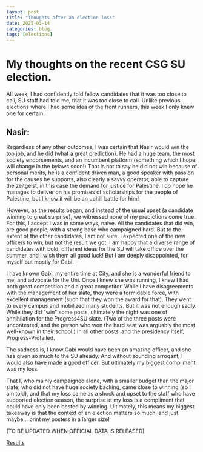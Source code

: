 ```yaml
---
layout: post
title: "Thoughts after an election loss"
date: 2025-03-14
categories: blog
tags: [elections]
---
```


# My thoughts on the recent CSG SU election.

All week, I had confidently told fellow candidates that it was too close to call, SU staff had told me, that it was too close to call. Unlike previous elections where I had some idea of the front runners, this week I only knew one for certain.

## Nasir:
Regardless of any other outcomes, I was certain that Nasir would win the top job, and he did (what a great prediction). He had a huge team, the most society endorsements, and an incumbent platform (something which I hope will change in the bylaws soon!) That is not to say he did not win because of personal merits, he is a confident driven man, a good speaker with passion for the causes he supports, also clearly a savvy operator, able to capture the zeitgeist, in this case the demand for justice for Palestine. I do hope he manages to deliver on his promises of scholarships for the people of Palestine, but I know it will be an uphill battle for him!


However, as the results began, and instead of the usual upset (a candidate winning to great surprise), we witnessed none of my predictions come true. For this, I accept I was in some ways, naive. All the candidates that did win, are good people, with a strong base who campaigned hard. But to the extent of the other candidates, I am not sure. I expected one of the new officers to win, but not the result we got. I am happy that a diverse range of candidates with bold, different ideas for the SU will take office over the summer, and I wish them all good luck! But I am deeply disappointed, for myself but mostly for Gabi.



I have known Gabi, my entire time at City, and she is a wonderful friend to me, and advocate for the Uni. Once I knew she was running, I knew I had both great competition and a great competitor. While I have disagreements with the management of her slate, they were a formidable force, with excellent management (such that they won the award for that). They went to every campus and mobilized many students. But it was not enough sadly. While they did "win" some posts, ultimately the night was one of annihilation for the Progress4SU slate. (Two of the three posts were uncontested, and the person who won the hard seat was arguably the most well-known in their school.) In all other posts, and the presidency itself, Progress-Profailed.



The sadness is, I know Gabi would have been an amazing officer, and she has given so much to the SU already. And without sounding arrogant, I would also have made a good officer. But ultimately my biggest compliment was my loss.



That I, who mainly campaigned alone, with a smaller budget than the major slate, who did not have huge society backing, came close to winning (so I am told), and that my loss came as a shock and upset to the staff who have supported election season, the surprise at my loss is a compliment that could have only been bested by winning. Ultimately, this means my biggest takeaway is that the context of an election matters so much, and just maybe... print my posters in a larger size!



(TO BE UPDATED WHEN OFFICIAL DATA IS RELEASED)



[Results](https://www.csgsu.co.uk/news/article/6013/Record-Breaking-Students-Union-Election-Results-2025/)
